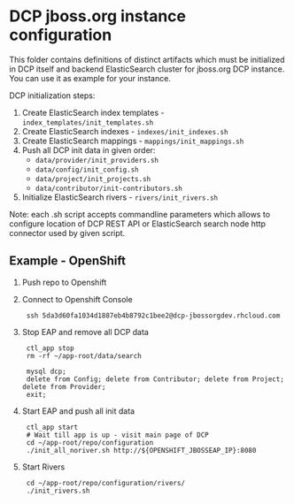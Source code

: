 DCP jboss.org instance configuration
====================================

This folder contains definitions of distinct artifacts which must be 
initialized in DCP itself and backend ElasticSearch cluster for jboss.org 
DCP instance. You can use it as example for your instance.

DCP initialization steps:

1. Create ElasticSearch index templates - `index_templates/init_templates.sh`
2. Create ElasticSearch indexes  - `indexes/init_indexes.sh`
3. Create ElasticSearch mappings - `mappings/init_mappings.sh`
4. Push all DCP init data in given order:
   - `data/provider/init_providers.sh` 
   - `data/config/init_config.sh`
   - `data/project/init_projects.sh`
   - `data/contributor/init-contributors.sh`
5. Initialize ElasticSearch rivers - `rivers/init_rivers.sh` 

Note: each .sh script accepts commandline parameters which allows to configure 
location of DCP REST API or ElasticSearch search node http connector used by 
given script.


## Example - OpenShift

1. Push repo to Openshift

2. Connect to Openshift Console
		
		ssh 5da3d60fa1034d1887eb4b8792c1bee2@dcp-jbossorgdev.rhcloud.com

3. Stop EAP and remove all DCP data

		ctl_app stop
		rm -rf ~/app-root/data/search
		
		mysql dcp;
		delete from Config; delete from Contributor; delete from Project; delete from Provider;
		exit;

4. Start EAP and push all init data

		ctl_app start
		# Wait till app is up - visit main page of DCP
		cd ~/app-root/repo/configuration
		./init_all_noriver.sh http://${OPENSHIFT_JBOSSEAP_IP}:8080

5. Start Rivers

		cd ~/app-root/repo/configuration/rivers/
		./init_rivers.sh